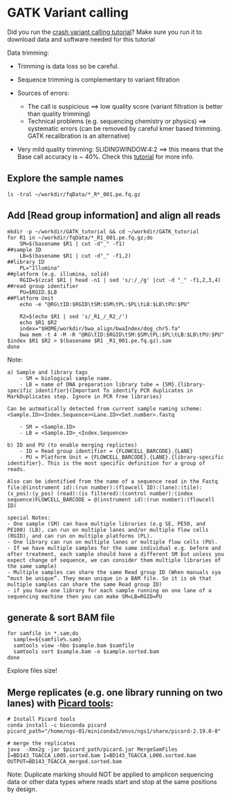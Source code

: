 
GATK Variant calling
====================

Did you run the [crash variant calling tutorial](https://github.com/drtamermansour/nu-ngs02/blob/master/Crash_variant_calling.md)? Make sure you run it to download data and software needed for this tutorial

Data trimming: 
- Trimming is data loss so be careful.
- Sequence trimming is complementary to variant filtration
- Sources of errors: 
    * The call is suspicious ==> low quality score (variant filtration is better than quality trimming) 
    * Technical problems (e.g. sequencing chemistry or physics) ==> systematic errors (can be removed by careful kmer based trimming. GATK recalibration is an alternative)
    
- Very mild quality trimming: SLIDINGWINDOW:4:2 ==> this means that the Base call accuracy is ~ 40%. Check this [tutorial](https://github.com/drtamermansour/nu-ngs01/blob/master/Day-2/Trimmomatic_tutorial.md) for more info.

## Explore the sample names
```
ls -tral ~/workdir/fqData/*_R*_001.pe.fq.gz
```

## Add [Read group information] and align all reads
```
mkdir -p ~/workdir/GATK_tutorial && cd ~/workdir/GATK_tutorial
for R1 in ~/workdir/fqData/*_R1_001.pe.fq.gz;do
    SM=$(basename $R1 | cut -d"_" -f1)                                          ##sample ID
    LB=$(basename $R1 | cut -d"_" -f1,2)                                        ##library ID
    PL="Illumina"                                                           ##platform (e.g. illumina, solid)
    RGID=$(zcat $R1 | head -n1 | sed 's/:/_/g' |cut -d "_" -f1,2,3,4)       ##read group identifier 
    PU=$RGID.$LB                                                            ##Platform Unit
    echo -e "@RG\tID:$RGID\tSM:$SM\tPL:$PL\tLB:$LB\tPU:$PU"

    R2=$(echo $R1 | sed 's/_R1_/_R2_/')
    echo $R1 $R2
    index="$HOME/workdir/bwa_align/bwaIndex/dog_chr5.fa"
    bwa mem -t 4 -M -R "@RG\tID:$RGID\tSM:$SM\tPL:$PL\tLB:$LB\tPU:$PU" $index $R1 $R2 > $(basename $R1 _R1_001.pe.fq.gz).sam
done
```

Note:
```
a) Sample and library tags
    - SM = biological sample name.
    - LB = name of DNA preparation library tube = {SM}.{library-specific identifier}(Important To identify PCR duplicates in MarkDuplicates step. Ignore in PCR free libraries)

Can be autmatically detected from current sample naming scheme:<Sample.ID><Index.Sequence><Lane.ID><Set.number>.fastq

    - SM = <Sample.ID>
    - LB = <Sample.ID>_<Index.Sequence>

b) ID and PU (to enable merging replictes)
    - ID = Read group identifier = {FLOWCELL_BARCODE}.{LANE}
    - PU = Platform Unit = {FLOWCELL_BARCODE}.{LANE}.{library-specific identifier}. This is the most specific definition for a group of reads.

Also can be identified from the name of a sequence read in the Fastq file:@(instrument id):(run number):(flowcell ID):(lane):(tile):(x_pos):(y_pos) (read):(is filtered):(control number):(index sequence)FLOWCELL_BARCODE = @(instrument id):(run number):(flowcell ID)

special Notes:
- One sample (SM) can have multiple libraries (e.g SE, PE50, and PE100) (LB), can run on multiple lanes and/or multiple flow cells (RGID), and can run on multiple platforms (PL).
- One library can run on multiple lanes or multiple flow cells (PU).
- If we have multiple samples for the same individual e.g. before and after treatment, each sample should have a different SM but unless you expect change of sequence, we can consider them multiple libraries of the same sample)
- Multiple samples can share the same Read group ID (When manuals sya “must be unique”. They mean unique in a BAM file. So it is ok that multiple samples can share the same Read group ID)
- if you have one library for each sample running on one lane of a sequencing machine then you can make SM=LB=RGID=PU

```

## generate & sort BAM file

```
for samfile in *.sam;do
  sample=${samfile%.sam}
  samtools view -hbo $sample.bam $samfile
  samtools sort $sample.bam -o $sample.sorted.bam
done
```
Explore files size!

## Merge replicates (e.g. one library running on two lanes) with [Picard tools](http://broadinstitute.github.io/picard/):
```
# Install Picard tools
conda install -c bioconda picard 
picard_path="/home/ngs-01/miniconda3/envs/ngs1/share/picard-2.19.0-0"

# merge the replicates
java  -Xmx2g -jar $picard_path/picard.jar MergeSamFiles I=BD143_TGACCA_L005.sorted.bam I=BD143_TGACCA_L006.sorted.bam OUTPUT=BD143_TGACCA_merged.sorted.bam
```

Note: Duplicate marking should NOT be applied to amplicon sequencing data or other data types where reads start and stop at the same positions by design.
